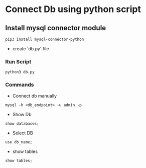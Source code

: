 # Connect Db using python script
## Install mysql connector module
```
pip3 install mysql-connector-python
```
 - create 'db.py' file

### Run Script
```
python3 db.py
```
### Commands 
- Connect db manually 
```
mysql -h <db_endpoint> -u admin -p 
```
- Show Db
```
show databases;
```
- Select DB
```
use db_name;
```
- show tables
```
show tables;
```